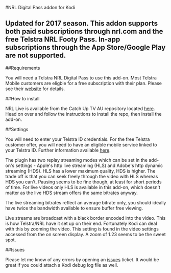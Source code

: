 #NRL Digital Pass addon for Kodi

## Updated for 2017 season. This addon supports both paid subscriptions through nrl.com and the free Telstra NRL Footy Pass. In-app subscriptions through the App Store/Google Play are not supported.

##Requirements

You will need a Telstra NRL Digital Pass to use this add-on. Most Telstra Mobile customers are eligble for a free subscription with their plan. Please see their [website](https://www.telstra.com.au/tv-movies-music/sports-offer) for details.

##How to install

NRL Live is available from the Catch Up TV AU repository located [here](https://github.com/xbmc-catchuptv-au/repo). Head on over and follow the instructions to install the repo, then install the add-on. 

##Settings

You will need to enter your Telstra ID credentials. For the free Telstra customer offer, you will need to have an eligible mobile service linked to your Telstra ID. Further information available [here](http://hub.telstra.com.au/sp2017-nrl-app).

The plugin has two replay streaming modes which can be set in the add-on's settings - Apple's http live streaming (HLS) and Adobe's http dynamic streaming (HDS). HLS has a lower maximum quality, HDS is higher. The trade off is that you can seek freely through the video with HLS whereas HDS you can't. Pausing seems to be fine though, at least for short periods of time. For live videos only HLS is available in this add-on, which doesn't matter as the live HDS stream offers the same bitrates anyway.

The live streaming bitrates reflect an average bitrate only, you should ideally have twice the bandwidth available to ensure buffer free viewing.

Live streams are broadcast with a black border encoded into the video. This is how Telstra/NRL have it set up on their end. Fortunately Kodi can deal with this by zooming the video. This setting is found in the video settings accessed from the on screen display. A zoom of 1.23 seems to be the sweet spot.


##Issues

Please let me know of any errors by opening an [issues](https://github.com/glennguy/plugin.video.nrl-live/issues) ticket. It would be great if you could attach a Kodi debug log file as well.
